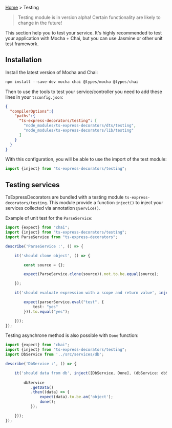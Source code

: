 [Home](https://github.com/Romakita/ts-express-decorators/wiki) > Testing

> Testing module is in version alpha! Certain functionality are likely to change in the future!

This section help you to test your service. It's highly recommended to test your application with Mocha + Chai, but you can use Jasmine or other unit test framework.

## Installation

Install the latest version of Mocha and Chai:

```typescript
npm install --save-dev mocha chai @types/mocha @types/chai
```
Then to use the tools to test your service/controller you need to add these lines in your `tsconfig.json`:
```json
{
  "compilerOptions":{
    "paths":{
      "ts-express-decorators/testing": [
        "node_modules/ts-express-decorators/dts/testing",
        "node_modules/ts-express-decorators/lib/testing"
      ]
    }
  }
}
```

With this configuration, you will be able to use the import of the test module:
```typescript
import {inject} from "ts-express-decorators/testing";
```
## Testing services

TsExpressDecorators are bundled with a testing module `ts-express-decorators/testing`. This module provide a function `inject()` to inject your services collected via annotation `@Service()`.

Example of unit test for the `ParseService`:

```typescript
import {expect} from "chai";
import {inject} from "ts-express-decorators/testing";
import ParseService from "ts-express-decorators";

describe('ParseService :', () => {

    it('should clone object', () => {

        const source = {};

        expect(ParseService.clone(source)).not.to.be.equal(source);

    });

    it('should evaluate expression with a scope and return value', inject([ParseService], (parserService: ParseService) => {

        expect(parserService.eval("test", {
            test: "yes"
        })).to.equal("yes");

    }));
});
```

Testing asynchrone method is also possible with `Done` function:

```typescript
import {expect} from "chai";
import {inject} from "ts-express-decorators/testing";
import DbService from '../src/services/db';

describe('DbService :', () => {

    it('should data from db', inject([DbService, Done], (dbService: dbService, done) => {
        
        dbService
           .getData()
           .then((data) => {
               expect(data).to.be.an('object');
               done();
           });

    }));
});
```

